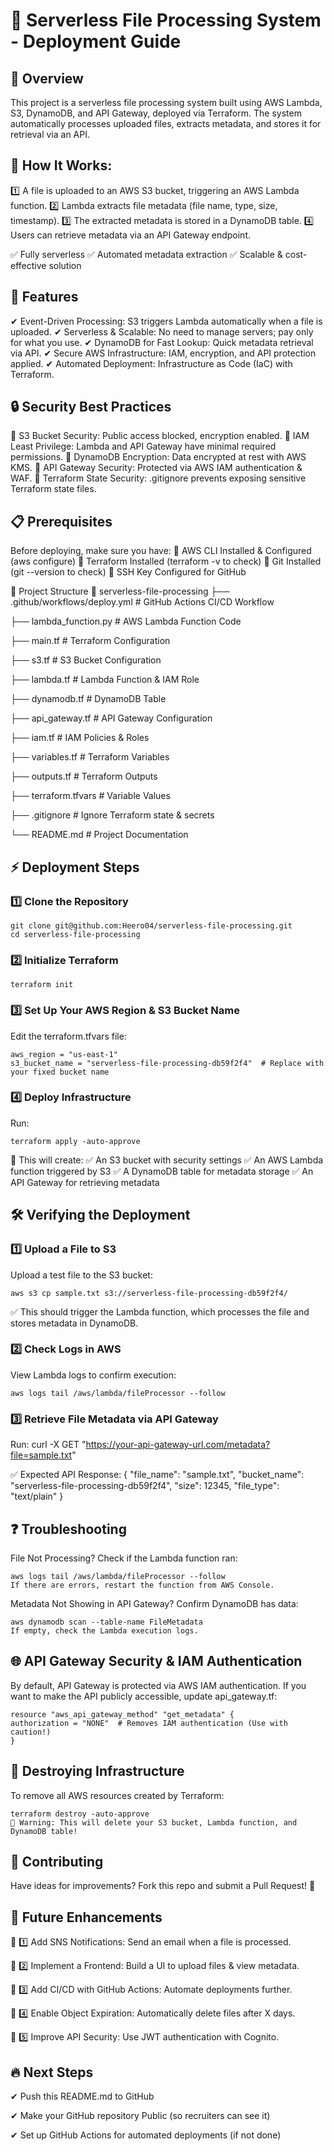 # 📂 Serverless File Processing System - Deployment Guide

## 📌 Overview
This project is a serverless file processing system built using AWS Lambda, S3, DynamoDB, and API Gateway, deployed via Terraform. The system automatically processes uploaded files, extracts metadata, and stores it for retrieval via an API.

## 🔹 How It Works:
1️⃣ A file is uploaded to an AWS S3 bucket, triggering an AWS Lambda function.
2️⃣ Lambda extracts file metadata (file name, type, size, timestamp).
3️⃣ The extracted metadata is stored in a DynamoDB table.
4️⃣ Users can retrieve metadata via an API Gateway endpoint.

✅ Fully serverless
✅ Automated metadata extraction
✅ Scalable & cost-effective solution

## 🌟 Features
✔ Event-Driven Processing: S3 triggers Lambda automatically when a file is uploaded.
✔ Serverless & Scalable: No need to manage servers; pay only for what you use.
✔ DynamoDB for Fast Lookup: Quick metadata retrieval via API.
✔ Secure AWS Infrastructure: IAM, encryption, and API protection applied.
✔ Automated Deployment: Infrastructure as Code (IaC) with Terraform.

## 🔒 Security Best Practices
🔹 S3 Bucket Security: Public access blocked, encryption enabled.
🔹 IAM Least Privilege: Lambda and API Gateway have minimal required permissions.
🔹 DynamoDB Encryption: Data encrypted at rest with AWS KMS.
🔹 API Gateway Security: Protected via AWS IAM authentication & WAF.
🔹 Terraform State Security: .gitignore prevents exposing sensitive Terraform state files.

## 📋 Prerequisites
Before deploying, make sure you have:
🔹 AWS CLI Installed & Configured (aws configure)
🔹 Terraform Installed (terraform -v to check)
🔹 Git Installed (git --version to check)
🔹 SSH Key Configured for GitHub

📂 Project Structure
📂 serverless-file-processing
├── .github/workflows/deploy.yml   # GitHub Actions CI/CD Workflow

├── lambda_function.py             # AWS Lambda Function Code

├── main.tf                        # Terraform Configuration

├── s3.tf                          # S3 Bucket Configuration

├── lambda.tf                      # Lambda Function & IAM Role

├── dynamodb.tf                     # DynamoDB Table

├── api_gateway.tf                  # API Gateway Configuration

├── iam.tf                          # IAM Policies & Roles

├── variables.tf                    # Terraform Variables

├── outputs.tf                      # Terraform Outputs

├── terraform.tfvars                 # Variable Values

├── .gitignore                      # Ignore Terraform state & secrets

└── README.md                       # Project Documentation

## ⚡ Deployment Steps
### 1️⃣ Clone the Repository

    git clone git@github.com:Heero04/serverless-file-processing.git
    cd serverless-file-processing

### 2️⃣ Initialize Terraform

    terraform init

### 3️⃣ Set Up Your AWS Region & S3 Bucket Name
Edit the terraform.tfvars file:

    aws_region = "us-east-1"
    s3_bucket_name = "serverless-file-processing-db59f2f4"  # Replace with your fixed bucket name

### 4️⃣ Deploy Infrastructure
Run:

    terraform apply -auto-approve

🚀 This will create:
✅ An S3 bucket with security settings
✅ An AWS Lambda function triggered by S3
✅ A DynamoDB table for metadata storage
✅ An API Gateway for retrieving metadata


## 🛠 Verifying the Deployment

### 1️⃣ Upload a File to S3
Upload a test file to the S3 bucket:

    aws s3 cp sample.txt s3://serverless-file-processing-db59f2f4/

✅ This should trigger the Lambda function, which processes the file and stores metadata in DynamoDB.

### 2️⃣ Check Logs in AWS
View Lambda logs to confirm execution:
    
    aws logs tail /aws/lambda/fileProcessor --follow

### 3️⃣ Retrieve File Metadata via API Gateway
Run:
    curl -X GET "https://your-api-gateway-url.com/metadata?file=sample.txt"

✅ Expected API Response:
{
  "file_name": "sample.txt",
  "bucket_name": "serverless-file-processing-db59f2f4",
  "size": 12345,
  "file_type": "text/plain"
}

## ❓ Troubleshooting
File Not Processing?
Check if the Lambda function ran:

    aws logs tail /aws/lambda/fileProcessor --follow
    If there are errors, restart the function from AWS Console.

Metadata Not Showing in API Gateway?
Confirm DynamoDB has data:

    aws dynamodb scan --table-name FileMetadata
    If empty, check the Lambda execution logs.

## 🌐 API Gateway Security & IAM Authentication
By default, API Gateway is protected via AWS IAM authentication. If you want to make the API publicly accessible, update api_gateway.tf:

    resource "aws_api_gateway_method" "get_metadata" {
    authorization = "NONE"  # Removes IAM authentication (Use with caution!)
    }
## 🛑 Destroying Infrastructure
To remove all AWS resources created by Terraform:

    terraform destroy -auto-approve
    🚨 Warning: This will delete your S3 bucket, Lambda function, and DynamoDB table!

## 🤝 Contributing
Have ideas for improvements?
Fork this repo and submit a Pull Request! 🚀

## 📜 Future Enhancements
🔹 1️⃣ Add SNS Notifications: Send an email when a file is processed.

🔹 2️⃣ Implement a Frontend: Build a UI to upload files & view metadata.

🔹 3️⃣ Add CI/CD with GitHub Actions: Automate deployments further.

🔹 4️⃣ Enable Object Expiration: Automatically delete files after X days.

🔹 5️⃣ Improve API Security: Use JWT authentication with Cognito.

## 🔥 Next Steps
✔ Push this README.md to GitHub

✔ Make your GitHub repository Public (so recruiters can see it)

✔ Set up GitHub Actions for automated deployments (if not done)

